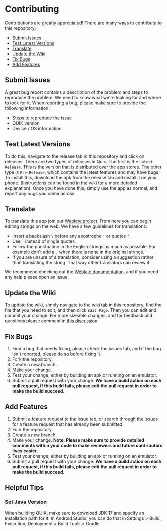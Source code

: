 # Contributing
Contributions are greatly appreciated! There are many ways to contribute to this repository:
* [Submit Issues](#submit-issues)
* [Test Latest Versions](#test-latest-versions)
* [Translate](#translate)
* [Update the Wiki](#update-the-wiki)
* [Fix Bugs](#fix-bugs)
* [Add Features](#add-features)
## Submit Issues
A great bug report contains a description of the problem and steps to reproduce the problem. We need to know what we're looking for and where to look for it.
When reporting a bug, please make sure to provide the following information:
* Steps to reproduce the issue
* QUIK version
* Device / OS information
## Test Latest Versions
To do this, navigate to the release tab in this repository and click on releases. There are two types of releases in Quik. The first is the `Latest Release`.  This is the version that is distributed over the app stores. The other type is `Pre-Release`, which contains the latest features and may have bugs. To install this, download the apk from the release tab and install it on your phone. (Instructions can be found in the wiki for a more detailed explanation).
Once you have done this, simply use the app as normal, and report any bugs you come across.
## Translate
To translate this app join our [Weblate project](https://hosted.weblate.org/engage/quik/). From here you can begin editing strings on the web. We have a few guidelines for translations: 
* Insert a backslash `\` before any apostrophe `'` or quotes `"`.
* Use `` ` `` instead of single quotes.
* Follow the punctuation in the English strings as much as possible. For example don't add a `.` when there is none in the original strings.
* If you are unsure of a translation, consider using a suggestion rather than translating the string. That way other translators can review it.

We recommend checking out the [Weblate documentation](https://docs.weblate.org/en/latest/index.html), and if you need any help please open an issue.
## Update the Wiki 
To update the wiki, simply navigate to the [wiki tab](https://github.com/octoshrimpy/quik/wiki) in this repository, find the file that you need to edit, and then click `Edit Page`. Then you can edit and commit your change. For more sizeable changes, and for feedback and questions please comment in [this discussion](https://github.com/octoshrimpy/quik/discussions/174).
## Fix Bugs 
1. Find a bug that needs fixing, please check the issues tab, and if the bug isn't reported, please do so before fixing it.
2. Fork the repository.
3. Create a new branch.
4. Make your change.
5. Test your change, either by building an apk or running on an emulator. 
6. Submit a pull request with your change.
**We have a build action on each pull request, if this build fails, please edit the pull request in order to make the build succeed.**
## Add Features 
1. Submit a feature request to the issue tab, or search through the issues for a feature request that has already been submitted.
2. Fork the repository.
3. Create a new branch.
4. Make your change. **Note: Please make sure to provide detailed comments within your code to make reviewers and future contributors lives easier.**
5. Test your change, either by building an apk or running on an emulator. 
6. Submit a pull request with your change.
**We have a build action on each pull request, if this build fails, please edit the pull request in order to make the build succeed.**
## Helpful Tips
### Set Java Version
When building QUIK, make sure to download JDK 17 and specify an installation path for it. In Android Studio, you can do that in Settings > Build, Execution, Deployment > Build Tools > Gradle.

